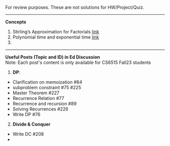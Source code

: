 For review purposes. These are not solutions for HW/Project/Quiz.

---------------------------------------------------------------
**Concepts**<br>
1. Stirling’s Approximation for Factorials [link](https://towardsdatascience.com/stirlings-approximation-for-factorials-proof-and-applications-c058418e42db)
2. Polynomial time and exponential time [link](https://stackoverflow.com/questions/4317414/polynomial-time-and-exponential-time)
3. 


---------------------------------------------------------------
**Useful Posts (Topic and ID) in Ed Discussion**<br>
Note:  Each post's content is only available for CS6515 Fall23 students
1. **DP**: 
  - Clarification on memoization #84 
  - subproblem constraint #75 #225
  - Master Theorem #227
  - Recurrence Relation #77
  - Recurrence and recursion #89 
  - Solving Recurrences #226
  - Write DP #76
2. **Divide & Conquer**
  - Write DC #208
  - 

